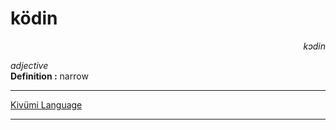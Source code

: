 
# ködin

<div align="right"><i>kɔdin</i></div>

*adjective*  
**Definition :** narrow  

---

[Kivümi Language](../README.md)

---
